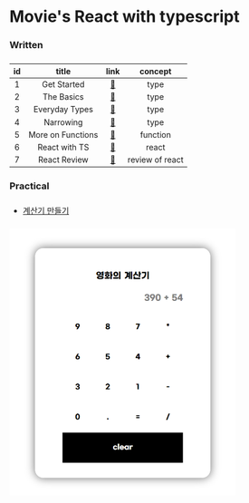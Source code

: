 # Movie's React with typescript

###

### Written

###

| id  |       title       |                                                             link                                                             |     concept     |
| :-: | :---------------: | :--------------------------------------------------------------------------------------------------------------------------: | :-------------: |
|  1  |    Get Started    |      <a href="https://github.com/byhhh2/jim-typescript-study/blob/master/movie/written/%5B1%5D%20Get-Started.md">📄</a>      |      type       |
|  2  |    The Basics     |     <a href="https://github.com/byhhh2/jim-typescript-study/blob/master/movie/written/%5B2%5D%20The%20Basics.md">📄</a>      |      type       |
|  3  |  Everyday Types   |   <a href="https://github.com/byhhh2/jim-typescript-study/blob/master/movie/written/%5B3%5D%20Everyday%20Types.md">📄</a>    |      type       |
|  4  |     Narrowing     |       <a href="https://github.com/byhhh2/jim-typescript-study/blob/master/movie/written/%5B4%5D%20Narrowing.md">📄</a>       |      type       |
|  5  | More on Functions | <a href="https://github.com/byhhh2/jim-typescript-study/blob/master/movie/written/%5B5%5D%20More%20on%20Functions.md">📄</a> |    function     |
|  6  |   React with TS   |   <a href="https://github.com/byhhh2/jim-typescript-study/blob/master/movie/written/%5B6%5D%20React%20With%20TS.md">📄</a>   |      react      |
|  7  |   React Review    |         <a href="https://github.com/byhhh2/jim-typescript-study/blob/master/movie/written/React%20Review.md">📄</a>          | review of react |

###

### Practical

###

- <a href="https://github.com/byhhh2/jim-typescript-study/tree/master/movie/practical/ts-react">계산기 만들기</a>

###

<img src="images/calculator.png" width="400" height="470">
